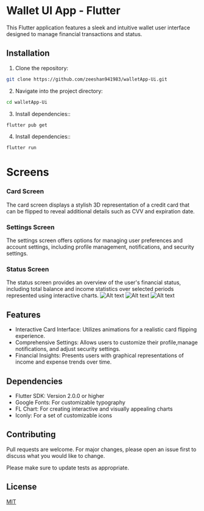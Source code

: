 # Wallet UI App - Flutter

This Flutter application features a sleek and intuitive wallet user interface designed to manage financial transactions and status.

## Installation

1. Clone the repository:

```bash
git clone https://github.com/zeeshan941983/walletApp-Ui.git
```
2. Navigate into the project directory:

```bash
cd walletApp-Ui
```
3. Install dependencies::

```bash
flutter pub get
```
4. Install dependencies::

```bash
flutter run
```

# Screens

### Card Screen
The card screen displays a stylish 3D representation of a credit card that can be flipped to reveal additional details such as CVV and expiration date.

### Settings Screen
The settings screen offers options for managing user preferences and account settings, including profile management, notifications, and security settings.

### Status Screen
The status screen provides an overview of the user's financial status, including total balance and income statistics over selected periods represented using interactive charts.
![Alt text](IMG_7836.PNG)
![Alt text](IMG_7837.PNG)
![Alt text](IMG_7839.PNG)

## Features

- Interactive Card Interface: Utilizes animations for a realistic card flipping experience.
- Comprehensive Settings: Allows users to customize their profile,manage notifications, and adjust security settings.
- Financial Insights: Presents users with graphical representations of income and expense trends over time.

## Dependencies

- Flutter SDK: Version 2.0.0 or higher
- Google Fonts: For customizable typography
- FL Chart: For creating interactive and visually appealing charts
- Iconly: For a set of customizable icons

## Contributing

Pull requests are welcome. For major changes, please open an issue first
to discuss what you would like to change.

Please make sure to update tests as appropriate.
## License

[MIT](https://choosealicense.com/licenses/mit/)
